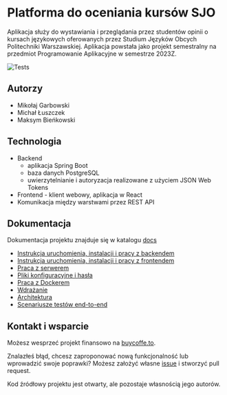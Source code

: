 # Platforma do oceniania kursów SJO

Aplikacja służy do wystawiania i przeglądania przez studentów opinii o kursach językowych oferowanych przez
Studium Języków Obcych Politechniki Warszawskiej. Aplikacja powstała jako projekt semestralny na przedmiot
Programowanie Aplikacyjne w semestrze 2023Z.

![Tests](https://github.com/mGarbowski/pap-projekt/actions/workflows/all-tests.yml/badge.svg)

## Autorzy

* Mikołaj Garbowski
* Michał Łuszczek
* Maksym Bieńkowski

## Technologia

* Backend
    * aplikacja Spring Boot
    * baza danych PostgreSQL
    * uwierzytelnianie i autoryzacja realizowane z użyciem JSON Web Tokens
* Frontend - klient webowy, aplikacja w React
* Komunikacja między warstwami przez REST API

## Dokumentacja

Dokumentacja projektu znajduje się w katalogu [docs](./docs)

* [Instrukcja uruchomienia, instalacji i pracy z backendem](./docs/backend.md)
* [Instrukcja uruchomienia, instalacji i pracy z frontendem](./docs/frontend.md)
* [Praca z serwerem](./docs/server.md)
* [Pliki konfiguracyjne i hasła](./docs/configuration.md)
* [Praca z Dockerem](./docs/docker.md)
* [Wdrażanie](./docs/deployment.md)
* [Architektura](./docs/architecture.md)
* [Scenariusze testów end-to-end](./docs/test-scenarios.md)

## Kontakt i wsparcie

Możesz wesprzeć projekt finansowo na [buycoffe.to](https://buycoffee.to/mgarbowski).

Znalazłeś błąd, chcesz zaproponować nową funkcjonalność lub wprowadzić swoje poprawki? Możesz założyć własne
[issue](https://github.com/mGarbowski/pap-projekt/issues) i stworzyć pull request.

Kod źródłowy projektu jest otwarty, ale pozostaje własnością jego autorów.
